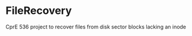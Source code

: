 FileRecovery
============

CprE 536 project to recover files from disk sector blocks lacking an inode